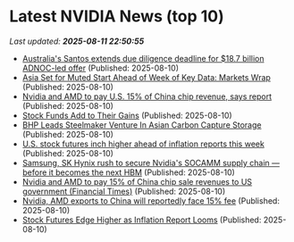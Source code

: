 # Latest NVIDIA News (top 10)
_Last updated: **2025-08-11 22:50:55**_

- [Australia's Santos extends due diligence deadline for $18.7 billion ADNOC-led offer](https://biztoc.com/x/a0e05f11bfad1307) (Published: 2025-08-10)
- [Asia Set for Muted Start Ahead of Week of Key Data: Markets Wrap](https://biztoc.com/x/822e83917d248192) (Published: 2025-08-10)
- [Nvidia and AMD to pay U.S. 15% of China chip revenue, says report](https://www.japantimes.co.jp/business/2025/08/11/tech/nvidia-amd-china-chip-us/) (Published: 2025-08-10)
- [Stock Funds Add to Their Gains](https://biztoc.com/x/46375b4df2b408f2) (Published: 2025-08-10)
- [BHP Leads Steelmaker Venture In Asian Carbon Capture Storage](https://biztoc.com/x/a4ee83fda93c245e) (Published: 2025-08-10)
- [U.S. stock futures inch higher ahead of inflation reports this week](https://biztoc.com/x/f72d3c1bcb0ea80e) (Published: 2025-08-10)
- [Samsung, SK Hynix rush to secure Nvidia's SOCAMM supply chain — before it becomes the next HBM](https://www.digitimes.com/news/a20250808VL211/hbm-samsung-sk-hynix-nvidia-market.html) (Published: 2025-08-10)
- [Nvidia and AMD to pay 15% of China chip sale revenues to US government (Financial Times)](https://www.memeorandum.com/250810/p55) (Published: 2025-08-10)
- [Nvidia, AMD exports to China will reportedly face 15% fee](https://biztoc.com/x/8126c7f2739fbc64) (Published: 2025-08-10)
- [Stock Futures Edge Higher as Inflation Report Looms](https://biztoc.com/x/da12b5c104099e49) (Published: 2025-08-10)
